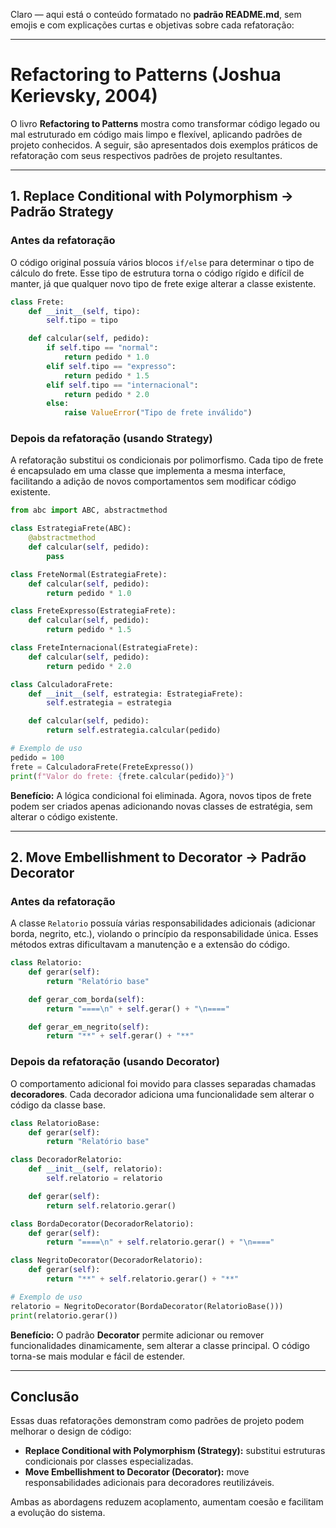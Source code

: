 Claro — aqui está o conteúdo formatado no **padrão README.md**, sem emojis e com explicações curtas e objetivas sobre cada refatoração:

---

# Refactoring to Patterns (Joshua Kerievsky, 2004)

O livro **Refactoring to Patterns** mostra como transformar código legado ou mal estruturado em código mais limpo e flexível, aplicando padrões de projeto conhecidos.
A seguir, são apresentados dois exemplos práticos de refatoração com seus respectivos padrões de projeto resultantes.

---

## 1. Replace Conditional with Polymorphism → Padrão **Strategy**

### Antes da refatoração

O código original possuía vários blocos `if/else` para determinar o tipo de cálculo do frete.
Esse tipo de estrutura torna o código rígido e difícil de manter, já que qualquer novo tipo de frete exige alterar a classe existente.

```python
class Frete:
    def __init__(self, tipo):
        self.tipo = tipo

    def calcular(self, pedido):
        if self.tipo == "normal":
            return pedido * 1.0
        elif self.tipo == "expresso":
            return pedido * 1.5
        elif self.tipo == "internacional":
            return pedido * 2.0
        else:
            raise ValueError("Tipo de frete inválido")
```

### Depois da refatoração (usando Strategy)

A refatoração substitui os condicionais por polimorfismo.
Cada tipo de frete é encapsulado em uma classe que implementa a mesma interface, facilitando a adição de novos comportamentos sem modificar código existente.

```python
from abc import ABC, abstractmethod

class EstrategiaFrete(ABC):
    @abstractmethod
    def calcular(self, pedido):
        pass

class FreteNormal(EstrategiaFrete):
    def calcular(self, pedido):
        return pedido * 1.0

class FreteExpresso(EstrategiaFrete):
    def calcular(self, pedido):
        return pedido * 1.5

class FreteInternacional(EstrategiaFrete):
    def calcular(self, pedido):
        return pedido * 2.0

class CalculadoraFrete:
    def __init__(self, estrategia: EstrategiaFrete):
        self.estrategia = estrategia

    def calcular(self, pedido):
        return self.estrategia.calcular(pedido)

# Exemplo de uso
pedido = 100
frete = CalculadoraFrete(FreteExpresso())
print(f"Valor do frete: {frete.calcular(pedido)}")
```

**Benefício:**
A lógica condicional foi eliminada. Agora, novos tipos de frete podem ser criados apenas adicionando novas classes de estratégia, sem alterar o código existente.

---

## 2. Move Embellishment to Decorator → Padrão **Decorator**

### Antes da refatoração

A classe `Relatorio` possuía várias responsabilidades adicionais (adicionar borda, negrito, etc.), violando o princípio da responsabilidade única.
Esses métodos extras dificultavam a manutenção e a extensão do código.

```python
class Relatorio:
    def gerar(self):
        return "Relatório base"

    def gerar_com_borda(self):
        return "====\n" + self.gerar() + "\n===="

    def gerar_em_negrito(self):
        return "**" + self.gerar() + "**"
```

### Depois da refatoração (usando Decorator)

O comportamento adicional foi movido para classes separadas chamadas **decoradores**.
Cada decorador adiciona uma funcionalidade sem alterar o código da classe base.

```python
class RelatorioBase:
    def gerar(self):
        return "Relatório base"

class DecoradorRelatorio:
    def __init__(self, relatorio):
        self.relatorio = relatorio

    def gerar(self):
        return self.relatorio.gerar()

class BordaDecorator(DecoradorRelatorio):
    def gerar(self):
        return "====\n" + self.relatorio.gerar() + "\n===="

class NegritoDecorator(DecoradorRelatorio):
    def gerar(self):
        return "**" + self.relatorio.gerar() + "**"

# Exemplo de uso
relatorio = NegritoDecorator(BordaDecorator(RelatorioBase()))
print(relatorio.gerar())
```

**Benefício:**
O padrão **Decorator** permite adicionar ou remover funcionalidades dinamicamente, sem alterar a classe principal.
O código torna-se mais modular e fácil de estender.

---

## Conclusão

Essas duas refatorações demonstram como padrões de projeto podem melhorar o design de código:

* **Replace Conditional with Polymorphism (Strategy):** substitui estruturas condicionais por classes especializadas.
* **Move Embellishment to Decorator (Decorator):** move responsabilidades adicionais para decoradores reutilizáveis.

Ambas as abordagens reduzem acoplamento, aumentam coesão e facilitam a evolução do sistema.
